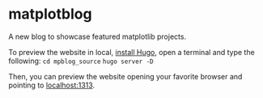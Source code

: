 # matplotblog
A new blog to showcase featured matplotlib projects.

To preview the website in local, [install Hugo](https://gohugo.io/getting-started/installing/), open a terminal and type the following:
`cd mpblog_source`
`hugo server -D`

Then, you can preview the website opening your favorite browser and pointing to [localhost:1313](http://localhost:1313).